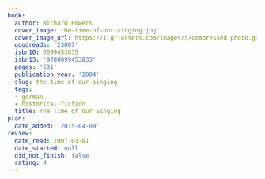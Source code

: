 ```yaml
---
book:
  author: Richard Powers
  cover_image: the-time-of-our-singing.jpg
  cover_image_url: https://i.gr-assets.com/images/S/compressed.photo.goodreads.com/books/1328024176l/23007.jpg
  goodreads: '23007'
  isbn10: 0099453835
  isbn13: '9780099453833'
  pages: '631'
  publication_year: '2004'
  slug: the-time-of-our-singing
  tags:
  - german
  - historical-fiction
  title: The Time of Our Singing
plan:
  date_added: '2015-04-09'
review:
  date_read: 2007-01-01
  date_started: null
  did_not_finish: false
  rating: 4
---
```

